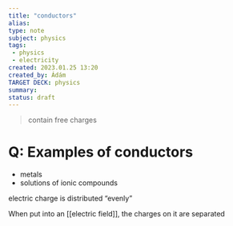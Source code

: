 ```yaml
---
title: "conductors"
alias: 
type: note
subject: physics
tags:
 - physics
 - electricity
created: 2023.01.25 13:20
created_by: Ádám
TARGET DECK: physics
summary: 
status: draft
---
```

>contain free charges
# Q: Examples of conductors 
- metals
- solutions of ionic compounds
<!--ID: 1675108999540-->


electric charge is distributed “evenly”

When put into an [[electric field]], the charges on it are separated